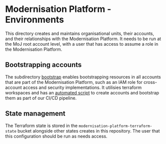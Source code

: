 # Modernisation Platform - Environments

This directory creates and maintains organisational units, their accounts, and their relationships with the Modernisation Platform. It needs to be run at the MoJ root account level, with a user that has access to assume a role in the Modernisation Platform.

## Bootstrapping accounts
The subdirectory [bootstrap](bootstrap) enables bootstrapping resources in all accounts that are part of the Modernisation Platform, such as an IAM role for cross-account access and security implementations. It utilisies terraform workspaces and has an [automated script](../../scripts/create-accounts.sh) to create accounts and bootstrap them as part of our CI/CD pipeline.

## State management
The Terraform state is stored in the `modernisation-platform-terraform-state` bucket alongside other states creates in this repository. The user that this configuration should be run as needs access.
